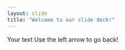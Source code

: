```yaml
---
layout: slide
title: "Welcome to our slide deck!"
---
```

Your text 
Use the left arrow to go back! 
